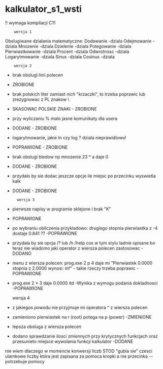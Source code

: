 # kalkulator_s1_wsti


!! wymaga kompilacji C11

		wersja 1
Obslugiwane dzialania matematyczne:
Dodawanie
-dziala 
Odejmowanie 
-dziala
Mnozenie 
-dziala
Dzielenie 
-dziala
Potegowanie 
-dziala
Pierwiastkowanie 
-dziala
Procent 
-dziala
Odwrotnosc 
-dziala
Logarytmowanie 
-dziala
Sinus 
-dziala
Cosinus 
-dziala

		wersja 2

- brak obslugi linii polecen
- ZROBIONE

- brak polskich liter zamiast nich "krzaczki", to trzeba poprawic lub zrezygnowac z PL znakow \
- SKASOWAC POLSKIE ZNAKI - ZROBIONE

- przy wyliczaniu % malo jasne komunikaty dla usera
- DODANE - ZROBIONE

- logarytmowanie, jakie ln czy log ? dziala nieprawidlowo!
- POPRAWIONE - ZROBIONE

- brak obslugi bledow np mnozenie 23 * a daje 0
- DODANE - ZROBIONE

- przydalo by sie dodac jeszcze opcje ile miejsc po przecinku wyswietla kalk
- DODANE - ZROBIONE

		wersja 3

- pierwsze napisy w programie sklejone i brak "K"
- POPRAWIONE

- po wybraniu obliczenia przykladowo: drugiego stopnia pierwiastka z -4 dostaje 0.841 ??
-POPRAWIONE

- przydala by sie opcja /? lub /h /help cos w tym stylu ladnie opisane bo teraz nie wiadomo jaki operator z wiersza polecen zastosowac
-DODANO

- menu z wiersza polecen: prog.exe 2 p 4 daje mi "Pierwiastek 0.0000 stopnia z 2.0000 wynosi: inf" - takie rzeczy trzeba poprawic
-POPRAWIONE 

- prog.exe 2 * 3 daje 0.0000 itd
-Wynika z wymogu podania dokladnosci
-POPRAWIONE

	wersja 4

- z jakiegos powodu nie przyjmuje mi operatora ^ z wiersza polecen
- zamieniono pierwiastek na r (root) potega na p (power)
-ZMIENIONE

- lepsza obsluga z wiersza polecen
- dodano sprawdzanie ilosci zmiennych przy krytycznych funkcjach oraz przesunieto miejsce wywolania funkcji kalkulator
-DODANE

nie wiem dlaczego w momencie konwersji liczb STOD "gubia sie" czesci ulamkowe liczby która jest zapisana za pomoca kropki a nie przecinka 
--potrzebuje pomocy

